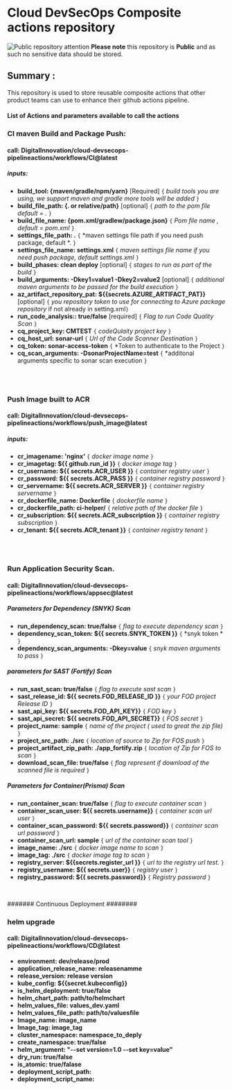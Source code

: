 # Cloud DevSecOps Composite actions repository
![Public repository attention](https://img.icons8.com/ios/32/000000/error--v1.png)
**Please note** this repository is **Public** and as such no sensitive data should be stored. 

## Summary :
This repository is used to store reusable composite actions that other product teams can use to enhance their github actions pipeline.


#### List of Actions and parameters available to call the actions


### CI maven Build and Package Push:

#### call:  DigitalInnovation/cloud-devsecops-pipelineactions/workflows/CI@latest

##### inputs:
- **build_tool: {maven/gradle/npm/yarn}** [Required]		`{` *build tools you are using, we support maven and gradle more tools will be added* `}`
- **build_file_path: {. or relative/path}** [optional]				 `{` *path to the pom file default = .* `}`
- **build_file_name: {pom.xml/gradlew/package.json}** `{` *Pom file name , default = pom.xml* `}`
- **settings_file_path: .** 	`{` *maven settings file path if you need push package, default *. `}`
- **settings_file_name: settings.xml** 	`{` *maven settings file name if you need push package, default settings.xml* `}`
- **build_phases: clean deploy** [optional] `{` *stages to run as part of the build* `}`
- **build_arguments: -Dkey1=value1 -Dkey2=value2** [optional] `{` *additional maven arguments to be passed for the build execution* `}`
- **az_artifact_repository_pat: ${{secrets.AZURE_ARTIFACT_PAT}}** [optional]	`{` *you repository token to use for connecting to Azure package repository* if not already in setting.xml`}`
- **run_code_analysis:: true/false** [required] `{` *Flag to run Code Quality Scan* `}`
- **cq_project_key: CMTEST**  `{` *codeQulaity project key* `}`
- **cq_host_url: sonar-url**  `{` *Url of the Code Scanner Destination* `}`
- **cq_token: sonar-access-token**  `{` *Token to authenticate to the Project `}`
- **cq_scan_arguments: -DsonarProjectName=test**  `{` *additonal arguments specific to sonar scan execution `}`
</br>
</br>

### Push Image built to ACR

#### call: DigitalInnovation/cloud-devsecops-pipelineactions/workflows/push\_image@latest

##### inputs:
- **cr_imagename: 'nginx'**  					`{` *docker image name* `}`
- **cr_imagetag: ${{ github.run\_id }}** 		`{` *docker image tag* `}`
- **cr_username: ${{ secrets.ACR\_USER }}** 		`{` *container registry user* `}`
- **cr_password: ${{ secrets.ACR\_PASS }}** 		`{` *container registry password* `}`
- **cr_servername: ${{ secrets.ACR\_SERVER }}** 	`{` *container registry servername* `}`
- **cr_dockerfile_name: Dockerfile** 	`{` *dockerfile name* `}`
- **cr_dockerfile_path: ci-helper/** 	`{` *relative path of the docker file* `}`
- **cr_subscription: ${{ secrets.ACR\_subscription }}** 	`{` *container registry subscription* `}`  
- **cr_tenant: ${{ secrets.ACR\_tenant }}** 	`{` *container registry tenant* `}`  

</br>
</br>

### Run Application Security Scan.
#### call: DigitalInnovation/cloud-devsecops-pipelineactions/workflows/appsec@latest

##### Parameters for Dependency (SNYK) Scan

- **run_dependency_scan: true/false** 	`{` *flag to execute dependency scan* `}`
- **dependency_scan_token: ${{ secrets.SNYK\_TOKEN }}** 	`{` *snyk token * `}`
- **dependency_scan_arguments: -Dkey=value** 	`{` *snyk maven arguments to pass* `}`

##### parameters for SAST (Fortify) Scan

- **run_sast_scan: true/false** 	`{` *flag to execute sast scan* `}`
- **sast_release_id: ${{ secrets.FOD\_RELEASE\_ID }}** 	`{` *your FOD project Release ID* `}`
- **sast_api_key: ${{ secrets.FOD\_API\_KEY}}** 			`{` *FOD key* `}`
- **sast_api_secret: ${{ secrets.FOD\_API\_SECRET}}** 	`{` *FOS secret* `}`
- **project_name: sample**  							`{` *name of the project ( used to great the zip file)* `}`
- **project_src_path: ./src** 						`{` *location of source to Zip for FOS push* `}`
- **project_artifact_zip_path: ./app_fortify.zip** 						`{` *location of Zip for FOS to scan* `}`
- **download_scan_file: true/false**    `{` *flag represent if download of the scanned file is required* `}`
##### Parameters for Container(Prisma) Scan   

- **run_container_scan: true/false** 	`{` *flag to execute container scan* `}`
- **container_scan_user: ${{ secrets.username}}** 			`{` *container scan url user* `}`
- **container_scan_password: ${{ secrets.password}}** 	`{` *container scan url password* `}`
- **container_scan_url: sample**  							`{` *url of the container scan tool* `}`
- **image_name: ./src** 						`{` *docker image name to scan* `}`
- **image_tag: ./src** 						`{` *docker image tag to scan* `}`
- **registry_server: ${{secrets.register_url }}** 			`{` *url to the registry url test.* `}`
- **registry_username: ${{ secrets.user}}** 	`{` *registry user* `}`
- **registry_password: ${{ secrets.password}}** 	`{` *Registry password* `}`

</br>

####### Continuous Deployment ########

### helm upgrade ######
#### call: DigitalInnovation/cloud-devsecops-pipelineactions/workflows/CD@latest
- **environment: dev/release/prod**
- **application_release_name: releasenamme**
- **release_version: release version**
- **kube_config: ${{secret.kubeconfig}}**
- **is_helm_deployment: true/false**
- **helm_chart_path: path/to/helmchart**
- **helm_values_file: values_dev.yaml**
- **helm_values_file_path: path/to/valuesfile**
- **Image_name: image_name**
- **Image_tag: image_tag**
- **cluster_namespace: namespace_to_deply**
- **create_namespace: true/false**
- **helm_argument: "--set version=1.0 --set key=value"**
- **dry_run: true/false**
- **is_atomic: true/falase**
- **deployment_script_path:**
- **deployment_script_name:**
   

